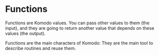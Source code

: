 # Functions

Functions are Komodo values. You can pass other values to them (the input), and they are going to return another value that depends on these values (the output).

Functions are the main characters of Komodo: They are the main tool to describe routines and reuse them.
